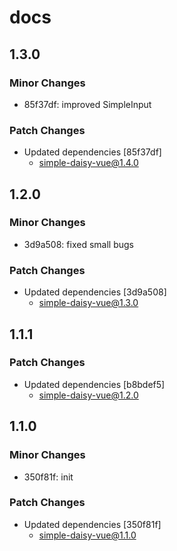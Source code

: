 # docs

## 1.3.0

### Minor Changes

- 85f37df: improved SimpleInput

### Patch Changes

- Updated dependencies [85f37df]
  - simple-daisy-vue@1.4.0

## 1.2.0

### Minor Changes

- 3d9a508: fixed small bugs

### Patch Changes

- Updated dependencies [3d9a508]
  - simple-daisy-vue@1.3.0

## 1.1.1

### Patch Changes

- Updated dependencies [b8bdef5]
  - simple-daisy-vue@1.2.0

## 1.1.0

### Minor Changes

- 350f81f: init

### Patch Changes

- Updated dependencies [350f81f]
  - simple-daisy-vue@1.1.0
